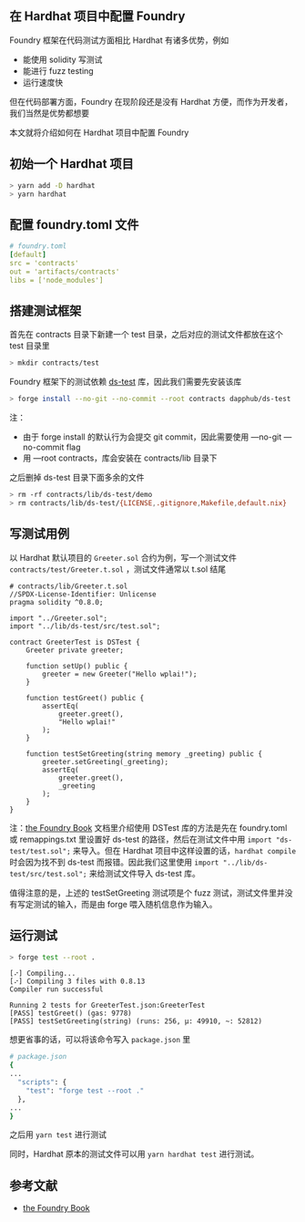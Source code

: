 ## 在 Hardhat 项目中配置 Foundry

Foundry 框架在代码测试方面相比 Hardhat 有诸多优势，例如

- 能使用 solidity 写测试
- 能进行 fuzz testing
- 运行速度快

但在代码部署方面，Foundry 在现阶段还是没有 Hardhat 方便，而作为开发者，我们当然是优势都想要

本文就将介绍如何在 Hardhat 项目中配置 Foundry

## 初始一个 Hardhat 项目

```bash
> yarn add -D hardhat
> yarn hardhat
```

## 配置 foundry.toml 文件

```yaml
# foundry.toml
[default]
src = 'contracts'
out = 'artifacts/contracts'
libs = ['node_modules']
```

## 搭建测试框架

首先在 contracts 目录下新建一个 test 目录，之后对应的测试文件都放在这个 test 目录里

```bash
> mkdir contracts/test
```

Foundry 框架下的测试依赖 [ds-test](https://github.com/dapphub/ds-test) 库，因此我们需要先安装该库

```bash
> forge install --no-git --no-commit --root contracts dapphub/ds-test
```

注：

- 由于 forge install 的默认行为会提交 git commit，因此需要使用 —no-git —no-commit flag
- 用 —root contracts，库会安装在 contracts/lib 目录下

之后删掉 ds-test 目录下面多余的文件

```bash
> rm -rf contracts/lib/ds-test/demo
> rm contracts/lib/ds-test/{LICENSE,.gitignore,Makefile,default.nix}
```

## 写测试用例

以 Hardhat 默认项目的 `Greeter.sol` 合约为例，写一个测试文件 `contracts/test/Greeter.t.sol` ，测试文件通常以 t.sol 结尾

```solidity
# contracts/lib/Greeter.t.sol
//SPDX-License-Identifier: Unlicense
pragma solidity ^0.8.0;

import "../Greeter.sol";
import "../lib/ds-test/src/test.sol";

contract GreeterTest is DSTest {
    Greeter private greeter;

    function setUp() public {
        greeter = new Greeter("Hello wplai!");
    }

    function testGreet() public {
        assertEq(
            greeter.greet(),
            "Hello wplai!"
        );
    }

    function testSetGreeting(string memory _greeting) public {
        greeter.setGreeting(_greeting);
        assertEq(
            greeter.greet(),
            _greeting
        );
    }
}
```

注：[the Foundry Book](https://onbjerg.github.io/foundry-book/) 文档里介绍使用 DSTest 库的方法是先在 foundry.toml 或 remappings.txt 里设置好 ds-test 的路径，然后在测试文件中用 `import "ds-test/test.sol";` 来导入。但在 Hardhat 项目中这样设置的话，`hardhat compile` 时会因为找不到 ds-test 而报错。因此我们这里使用 `import "../lib/ds-test/src/test.sol";` 来给测试文件导入 ds-test 库。

值得注意的是，上述的 testSetGreeting 测试项是个 fuzz 测试，测试文件里并没有写定测试的输入，而是由 forge 喂入随机信息作为输入。

## 运行测试

```bash
> forge test --root .
```

```
[⠔] Compiling...
[⠔] Compiling 3 files with 0.8.13
Compiler run successful

Running 2 tests for GreeterTest.json:GreeterTest
[PASS] testGreet() (gas: 9778)
[PASS] testSetGreeting(string) (runs: 256, μ: 49910, ~: 52812)
```

想更省事的话，可以将该命令写入 `package.json` 里

```bash
# package.json
{
...
  "scripts": {
    "test": "forge test --root ."
  },
...
}
```

之后用 `yarn test` 进行测试

同时，Hardhat 原本的测试文件可以用 `yarn hardhat test` 进行测试。

## 参考文献

+ [the Foundry Book](https://onbjerg.github.io/foundry-book/) 